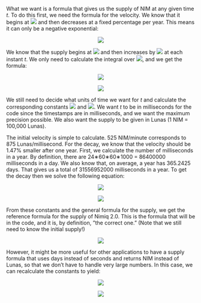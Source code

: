 What we want is a formula that gives us the supply of NIM at any given time *t*. To do this first, we need the formula for the velocity. We know that it begins at <img src="https://render.githubusercontent.com/render/math?math=V_0"> and then decreases at a fixed percentage per year. This means it can only be a negative exponential:

<p align="center">
  <img src="https://render.githubusercontent.com/render/math?math=V(t)=V_0e^{-\beta t}">
</p>
  
We know that the supply begins at <img src="https://render.githubusercontent.com/render/math?math=S_0"> and then increases by <img src="https://render.githubusercontent.com/render/math?math=V(t)"> at each instant *t*. We only need to calculate the integral over <img src="https://render.githubusercontent.com/render/math?math=V(t)">, and we get the formula:

<p align="center">
  <img src="https://render.githubusercontent.com/render/math?math=S(t)=S_0+\int_0^tV_0e^{-\beta x}dx=S_0+V_0 \left[-\frac {e^{-\beta x}}{\beta}\right]_0^t=">
</p>

<p align="center">
  <img src="https://render.githubusercontent.com/render/math?math=S_0+V_0 \left(-\frac {e^{-\beta t}}{\beta}+\frac{1}{\beta} \right)=S_0+\frac{V_0}{\beta}\left(1-e^{-\beta t}\right)">
</p>

We still need to decide what units of time we want for *t* and calculate the corresponding constants <img src="https://render.githubusercontent.com/render/math?math=V_0"> and <img src="https://render.githubusercontent.com/render/math?math=\beta">. We want *t* to be in milliseconds for the code since the timestamps are in milliseconds, and we want the maximum precision possible. We also want the supply to be given in Lunas (1 NIM = 100,000 Lunas).

The initial velocity is simple to calculate. 525 NIM/minute corresponds to 875 Lunas/millisecond. For the decay, we know that the velocity should be 1.47% smaller after one year. First, we calculate the number of milliseconds in a year. By definition, there are 24∗60∗60∗1000 = 86400000 milliseconds in a day. We also know that, on average, a year has 365.2425 days. That gives us a total of 31556952000 milliseconds in a year. To get the decay then we solve the following equation:


<p align="center">
  <img src="https://render.githubusercontent.com/render/math?math=e^{-\beta \cdot 31556952000}=1-0.0147\Leftrightarrow e^{-\beta  \cdot  31556952000}=0.9853\Leftrightarrow">
</p>


<p align="center">
  <img src="https://render.githubusercontent.com/render/math?math=\Leftrightarrow \beta=-\frac{\ln(0.9853)}{31556952000}\Leftrightarrow \beta \approx4.69282 \times10^{-13}">
</p>

From these constants and the general formula for the supply, we get the reference formula for the supply of Nimiq 2.0. This is the formula that will be in the code, and it is, by definition, ”the correct one.” (Note that we still need to know the initial supply!)


<p align="center">
  <img src="https://render.githubusercontent.com/render/math?math=S(t)=S_0-\frac{875\times31556952000}{\ln(0.9853)}(1-e^\frac{\ln (0.9853)}{31556952000} t)">
</p>

However, it might be more useful for other applications to have a supply formula that uses days instead of seconds and returns NIM instead of Lunas, so that we don’t have to handle very large numbers. In this case, we can recalculate the constants to yield:

<p align="center">
  <img src="https://render.githubusercontent.com/render/math?math=V_0=\text{75000 NIM/day}">
</p>


<p align="center">
  <img src="https://render.githubusercontent.com/render/math?math=\beta=-\frac{\ln(0.9853)}{365.2425}\approx0.000040546">
</p>
